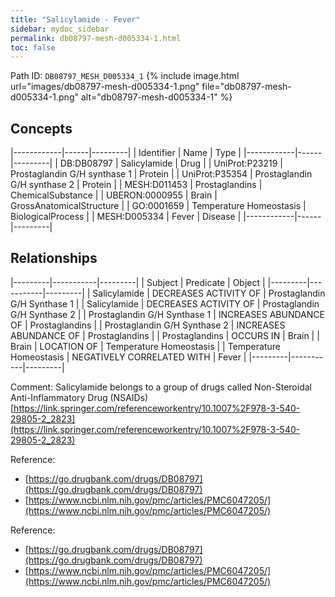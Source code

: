 ```yaml
---
title: "Salicylamide - Fever"
sidebar: mydoc_sidebar
permalink: db08797-mesh-d005334-1.html
toc: false 
---
```



Path ID: `DB08797_MESH_D005334_1`
{% include image.html url="images/db08797-mesh-d005334-1.png" file="db08797-mesh-d005334-1.png" alt="db08797-mesh-d005334-1" %}

## Concepts

|------------|------|---------|
| Identifier | Name | Type    |
|------------|------|---------|
| DB:DB08797 | Salicylamide | Drug |
| UniProt:P23219 | Prostaglandin G/H synthase 1 | Protein |
| UniProt:P35354 | Prostaglandin G/H synthase 2 | Protein |
| MESH:D011453 | Prostaglandins | ChemicalSubstance |
| UBERON:0000955 | Brain | GrossAnatomicalStructure |
| GO:0001659 | Temperature Homeostasis | BiologicalProcess |
| MESH:D005334 | Fever | Disease |
|------------|------|---------|

## Relationships

|---------|-----------|---------|
| Subject | Predicate | Object  |
|---------|-----------|---------|
| Salicylamide | DECREASES ACTIVITY OF | Prostaglandin G/H Synthase 1 |
| Salicylamide | DECREASES ACTIVITY OF | Prostaglandin G/H Synthase 2 |
| Prostaglandin G/H Synthase 1 | INCREASES ABUNDANCE OF | Prostaglandins |
| Prostaglandin G/H Synthase 2 | INCREASES ABUNDANCE OF | Prostaglandins |
| Prostaglandins | OCCURS IN | Brain |
| Brain | LOCATION OF | Temperature Homeostasis |
| Temperature Homeostasis | NEGATIVELY CORRELATED WITH | Fever |
|---------|-----------|---------|

Comment: Salicylamide belongs to a group of drugs called Non-Steroidal Anti-Inflammatory Drug (NSAIDs) [https://link.springer.com/referenceworkentry/10.1007%2F978-3-540-29805-2_2823](https://link.springer.com/referenceworkentry/10.1007%2F978-3-540-29805-2_2823)

Reference: 
  - [https://go.drugbank.com/drugs/DB08797](https://go.drugbank.com/drugs/DB08797)
  - [https://www.ncbi.nlm.nih.gov/pmc/articles/PMC6047205/](https://www.ncbi.nlm.nih.gov/pmc/articles/PMC6047205/)

Reference: 
  - [https://go.drugbank.com/drugs/DB08797](https://go.drugbank.com/drugs/DB08797)
  - [https://www.ncbi.nlm.nih.gov/pmc/articles/PMC6047205/](https://www.ncbi.nlm.nih.gov/pmc/articles/PMC6047205/)
